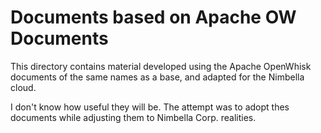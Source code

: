 # Documents based on Apache OW Documents

This directory contains material developed using the Apache OpenWhisk documents of the same names as a base, and adapted for the Nimbella cloud.

I don't know how useful they will be.  The attempt was to adopt thes documents while adjusting them to Nimbella Corp. realities.
